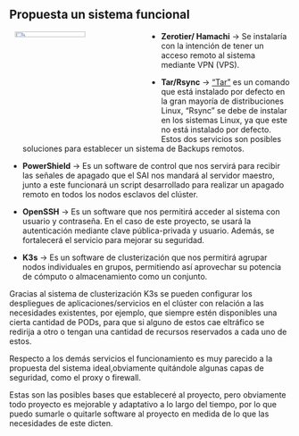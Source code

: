 ## Propuesta un sistema funcional 

<img src="/diagramas/Diagrama lógico del sistema y sus relaciones/Esquema-por-capas-realista (Propuesta inicial).png" align="left" width=50% height=5% hspace=2% />

* **Zerotier/ Hamachi** → Se instalaría con la intención de tener un acceso remoto al sistema mediante VPN (VPS).

* **Tar/Rsync** → <u>“Tar”</u> es un comando que está instalado por defecto en la gran mayoría de distribuciones Linux, “Rsync” se debe de instalar en los sistemas Linux, ya que este no está instalado por defecto. Estos dos servicios son posibles soluciones para establecer un sistema de Backups remotos.

* **PowerShield** → Es un software de control que nos servirá para recibir las señales de apagado que el SAI nos mandará al servidor maestro, junto a este funcionará un script desarrollado para realizar un apagado remoto en todos los nodos esclavos del clúster.

* **OpenSSH** → Es un software que nos permitirá acceder al sistema con usuario y contraseña. En el caso de este proyecto, se usará la autenticación mediante clave pública-privada y usuario. Además, se fortalecerá el servicio para mejorar su seguridad.

* **K3s** → Es un software de clusterización que nos permitirá agrupar nodos individuales en grupos, permitiendo así aprovechar su potencia de cómputo o almacenamiento como un conjunto.

Gracias al sistema de clusterización K3s se pueden configurar los despliegues de aplicaciones/servicios en el clúster con relación a las necesidades existentes, por ejemplo, que siempre estén disponibles una cierta cantidad de PODs, para que si alguno de estos cae eltráfico se redirija a otro o tengan una cantidad de recursos reservados a cada uno de estos.

Respecto a los demás servicios el funcionamiento es muy parecido a la propuesta del sistema ideal,obviamente quitándole algunas capas de seguridad, como el proxy o firewall.

Estas son las posibles bases que estableceré al proyecto, pero obviamente todo proyecto es mejorable y adaptativo a lo largo del tiempo, por lo que puedo sumarle o quitarle software al proyecto en medida de lo que las necesidades de este dicten.
